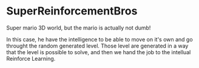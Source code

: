 # SuperReinforcementBros
Super mario 3D world, but the mario is actually not dumb! 

In this case, he have the intelligence to be able to move on it's own and go throught the random generated level. Those level are generated in a way that the level is possible to solve, and then we hand the job to the intellual Reinforce Learning.
